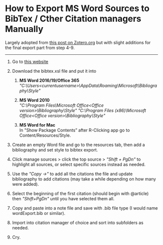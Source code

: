 # How to Export MS Word Sources to BibTex / Cther Citation managers Manually

Largely adopted from [this post on Zotero.org](https://www.zotero.org/support/kb/importing_formatted_bibliographies) but with slight additions for the final export part from step 4-9.

---

1. Go to [this website](https://gist.github.com/JaimeChavarriaga/40166befb14f2fe5dac390688d9eaf03)

2. Download the bibtex.xsl file and put it into
   1. **MS Word 2016/19/Office 365** \
		*"C:\Users\<currentusername>\AppData\Roaming\Microsoft\Bibliography\Style"*
   
   2. **MS Word 2010**\
		*"C:\Program Files\Microsoft Office\<Office version>\Bibliography\Style\"*
		*"C:\Program Files (x86)\Microsoft Office\<Office version>\Bibliography\Style"*
   
   3. **MS Word for Mac** \
		In "Show Package Contents” after R-Clicking app go to Content/Resources/Style.

3. Create an empty Word file and go to the resources tab, then add a bibliography and set style to bibtex export.

4. Click manage sources > click the top source > *"Shift + PgDn"* to highlight all sources, or select specific sources instead as needed.

5. Use the *"Copy ->"* to add all the citations the file and update bibliography to add citations (may take a while depending on how many were added).

6. Select the beginning of the first citation (should begin with @article) then *"Shift+PgDn"* until you have selected them all.

7. Copy and paste into a note file and save with .bib file type (I would name wordExport.bib or similar).

8. Import into citation manager of choice and sort into subfolders as needed.

9.  Cry.